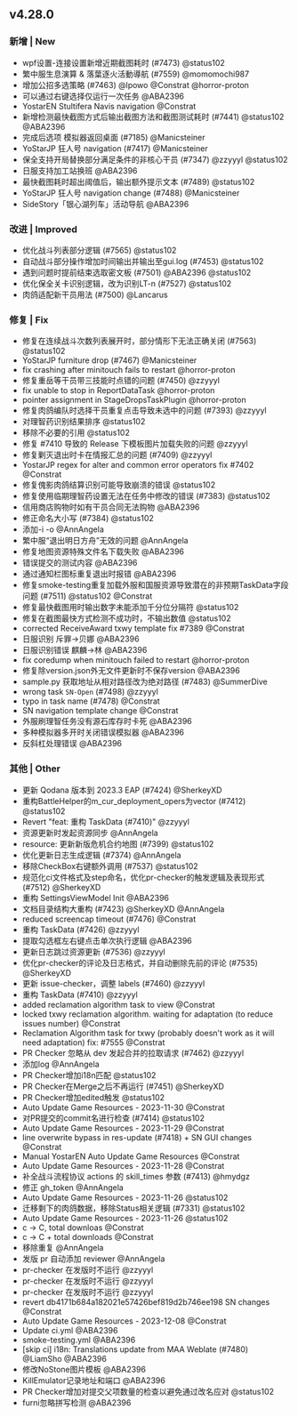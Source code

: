 ## v4.28.0

### 新增 | New

- wpf设置-连接设置新增近期截图耗时 (#7473) @status102
- 繁中服生息演算 & 落葉逐火活動導航 (#7559) @momomochi987
- 增加公招多选策略 (#7463) @lpowo @Constrat @horror-proton
- 可以通过右键选择仅运行一次任务 @ABA2396
- YostarEN Stultifera Navis navigation @Constrat
- 新增检测最快截图方式后输出截图方法和截图测试耗时 (#7441) @status102 @ABA2396
- 完成后选项 模拟器返回桌面 (#7185) @Manicsteiner
- YoStarJP 狂人号 navigation (#7417) @Manicsteiner
- 保全支持开局替换部分满足条件的非核心干员 (#7347) @zzyyyl @status102
- 日服支持加工站换班 @ABA2396
- 最快截图耗时超出阈值后，输出额外提示文本 (#7489) @status102
- YoStarJP 狂人号 navigation change (#7488) @Manicsteiner
- SideStory「银心湖列车」活动导航 @ABA2396

### 改进 | Improved

- 优化战斗列表部分逻辑 (#7565) @status102
- 自动战斗部分操作增加时间输出并输出至gui.log (#7453) @status102
- 遇到问题时提前结束选取密文板 (#7501) @ABA2396 @status102
- 优化保全关卡识别逻辑，改为识别LT-n (#7527) @status102
- 肉鸽适配新干员用法 (#7500) @Lancarus

### 修复 | Fix

- 修复在连续战斗次数列表展开时，部分情形下无法正确关闭 (#7563) @status102
- YoStarJP furniture drop (#7467) @Manicsteiner
- fix crashing after minitouch fails to restart @horror-proton
- 修复重岳等干员带三技能时点错的问题 (#7450) @zzyyyl
- fix unable to stop in ReportDataTask @horror-proton
- pointer assignment in StageDropsTaskPlugin @horror-proton
- 修复肉鸽编队时选择干员重复点击导致未选中的问题 (#7393) @zzyyyl
- 对理智药识别结果排序 @status102
- 移除不必要的引用 @status102
- 修复 #7410 导致的 Release 下模板图片加载失败的问题 @zzyyyl
- 修复剿灭退出时卡在情报汇总的问题 (#7409) @zzyyyl
- YostarJP regex for alter and common error operators fix #7402 @Constrat
- 修复傀影肉鸽结算识别可能导致崩溃的错误 @status102
- 修复使用临期理智药设置无法在任务中修改的错误 (#7383) @status102
- 信用商店购物时如有干员合同无法购物 @ABA2396
- 修正命名大小写 (#7384) @status102
- 添加-i -o @AnnAngela
- 繁中服“退出明日方舟”无效的问题 @AnnAngela
- 修复地图资源特殊文件名下载失败 @ABA2396
- 错误提交的测试内容 @ABA2396
- 通过通知栏图标重复退出时报错 @ABA2396
- 修复smoke-testing重复加载外服和国服资源导致潜在的非预期TaskData字段问题 (#7511) @status102 @Constrat
- 修复最快截图用时输出数字未能添加千分位分隔符 @status102
- 修复在截图最快方式检测不成功时，不输出数值 @status102
- corrected ReceiveAward txwy template fix #7389 @Constrat
- 日服识别 斥罪->贝娜 @ABA2396
- 日服识别错误 麒麟->林 @ABA2396
- fix coredump when minitouch failed to restart @horror-proton
- 修复除version.json外无文件更新时不保存version @ABA2396
- sample.py 获取地址从相对路径改为绝对路径 (#7483) @SummerDive
- wrong task `SN-Open` (#7498) @zzyyyl
- typo in task name (#7478) @Constrat
- SN navigation template change @Constrat
- 外服刷理智任务没有源石库存时卡死 @ABA2396
- 多种模拟器多开时关闭错误模拟器 @ABA2396
- 反斜杠处理错误 @ABA2396

### 其他 | Other

- 更新 Qodana 版本到 2023.3 EAP (#7424) @SherkeyXD
- 重构BattleHelper的m_cur_deployment_opers为vector (#7412) @status102
- Revert "feat: 重构 TaskData (#7410)" @zzyyyl
- 资源更新时发起资源同步 @AnnAngela
- resource: 更新新版危机合约地图 (#7399) @status102
- 优化更新日志生成逻辑 (#7374) @AnnAngela
- 移除CheckBox右键额外调用 (#7537) @status102
- 规范化ci文件格式及step命名，优化pr-checker的触发逻辑及表现形式 (#7512) @SherkeyXD
- 重构 SettingsViewModel Init @ABA2396
- 文档目录结构大重构 (#7423) @SherkeyXD @AnnAngela
- reduced screencap timeout (#7476) @Constrat
- 重构 TaskData (#7426) @zzyyyl
- 提取勾选框左右键点击单次执行逻辑 @ABA2396
- 更新日志跳过资源更新 (#7536) @zzyyyl
- 优化pr-checker的评论及日志格式，并自动删除先前的评论 (#7535) @SherkeyXD
- 更新 issue-checker，调整 labels (#7460) @zzyyyl
- 重构 TaskData (#7410) @zzyyyl
- added reclamation algorithm task to view @Constrat
- locked txwy reclamation algorithm. waiting for adaptation (to reduce issues number) @Constrat
- Reclamation Algorithm task for txwy (probably doesn't work as it will need adaptation) fix: #7555 @Constrat
- PR Checker 忽略从 dev 发起合并的拉取请求 (#7462) @zzyyyl
- 添加log @AnnAngela
- PR Checker增加i18n匹配 @status102
- PR Checker在Merge之后不再运行 (#7451) @SherkeyXD
- PR Checker增加edited触发 @status102
- Auto Update Game Resources - 2023-11-30 @Constrat
- 对PR提交的commit名进行检查 (#7414) @status102
- Auto Update Game Resources - 2023-11-29 @Constrat
- line overwrite bypass in res-update (#7418) + SN GUI changes @Constrat
- Manual YostarEN Auto Update Game Resources @Constrat
- Auto Update Game Resources - 2023-11-28 @Constrat
- 补全战斗流程协议 actions 的 skill_times 参数 (#7413) @hmydgz
- 修正 gh_token @AnnAngela
- Auto Update Game Resources - 2023-11-26 @status102
- 迁移剩下的肉鸽数据，移除Status相关逻辑 (#7331) @status102
- Auto Update Game Resources - 2023-11-26 @status102
- c -> C, total downloas @Constrat
- c -> C + total downloads @Constrat
- 移除重复 @AnnAngela
- 发版 pr 自动添加 reviewer @AnnAngela
- pr-checker 在发版时不运行 @zzyyyl
- pr-checker 在发版时不运行 @zzyyyl
- pr-checker 在发版时不运行 @zzyyyl
- revert db4171b684a182021e57426bef819d2b746ee198 SN changes @Constrat
- Auto Update Game Resources - 2023-12-08 @Constrat
- Update ci.yml @ABA2396
- smoke-testing.yml @ABA2396
- [skip ci] i18n: Translations update from MAA Weblate (#7480) @LiamSho @ABA2396
- 修改NoStone图片模板 @ABA2396
- KillEmulator记录地址和端口 @ABA2396
- PR Checker增加对提交父项数量的检查以避免通过改名应对 @status102
- furni忽略拼写检测 @ABA2396

